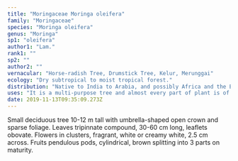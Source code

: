 ```yaml
---
title: "Moringaceae Moringa oleifera"
family: "Moringaceae"
species: "Moringa oleifera"
genus: "Moringa"
sp1: "oleifera"
author1: "Lam."
rank1: ""
sp2: ""
author2: ""
vernacular: "Horse-radish Tree, Drumstick Tree, Kelur, Merunggai"
ecology: "Dry subtropical to moist tropical forest."
distribution: "Native to India to Arabia, and possibly Africa and the East Indies."
uses: "It is a multi-purpose tree and almost every part of plant is of value for food. Widely planted in the tropics. Foliage is eaten as greens in both salads or in vegetable curries. Fruits are also eaten, especially the immature fruits in curries. Oil is extracted from the mature seeds as edible oil and used in arts and lubricating watches and other delicate machinery."
date: 2019-11-13T09:35:09.273Z
---
```

Small deciduous tree 10-12 m tall with umbrella-shaped open crown and sparse foliage. Leaves tripinnate compound, 30-60 cm long, leaflets obovate. Flowers in clusters, fragrant, white or creamy white, 2.5 cm across. Fruits pendulous pods, cylindrical, brown splitting into 3 parts on maturity.
